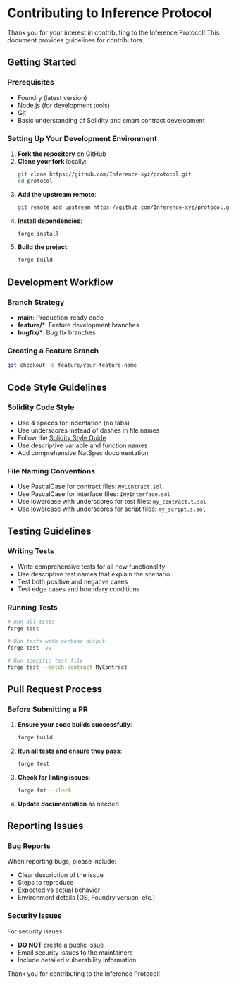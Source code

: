 # Contributing to Inference Protocol

Thank you for your interest in contributing to the Inference Protocol! This document provides guidelines for contributors.

## Getting Started

### Prerequisites

- Foundry (latest version)
- Node.js (for development tools)
- Git
- Basic understanding of Solidity and smart contract development

### Setting Up Your Development Environment

1. **Fork the repository** on GitHub
2. **Clone your fork** locally:
   ```bash
   git clone https://github.com/Inference-xyz/protocol.git
   cd protocol
   ```
3. **Add the upstream remote**:
   ```bash
   git remote add upstream https://github.com/Inference-xyz/protocol.git
   ```
4. **Install dependencies**:
   ```bash
   forge install
   ```
5. **Build the project**:
   ```bash
   forge build
   ```

## Development Workflow

### Branch Strategy

- **main**: Production-ready code
- **feature/***: Feature development branches
- **bugfix/***: Bug fix branches

### Creating a Feature Branch

```bash
git checkout -b feature/your-feature-name
```

## Code Style Guidelines

### Solidity Code Style

- Use 4 spaces for indentation (no tabs)
- Use underscores instead of dashes in file names
- Follow the [Solidity Style Guide](https://docs.soliditylang.org/en/latest/style-guide.html)
- Use descriptive variable and function names
- Add comprehensive NatSpec documentation

### File Naming Conventions

- Use PascalCase for contract files: `MyContract.sol`
- Use PascalCase for interface files: `IMyInterface.sol`
- Use lowercase with underscores for test files: `my_contract.t.sol`
- Use lowercase with underscores for script files: `my_script.s.sol`

## Testing Guidelines

### Writing Tests

- Write comprehensive tests for all new functionality
- Use descriptive test names that explain the scenario
- Test both positive and negative cases
- Test edge cases and boundary conditions

### Running Tests

```bash
# Run all tests
forge test

# Run tests with verbose output
forge test -vv

# Run specific test file
forge test --match-contract MyContract
```

## Pull Request Process

### Before Submitting a PR

1. **Ensure your code builds successfully**:
   ```bash
   forge build
   ```

2. **Run all tests and ensure they pass**:
   ```bash
   forge test
   ```

3. **Check for linting issues**:
   ```bash
   forge fmt --check
   ```

4. **Update documentation** as needed

## Reporting Issues

### Bug Reports

When reporting bugs, please include:

- Clear description of the issue
- Steps to reproduce
- Expected vs actual behavior
- Environment details (OS, Foundry version, etc.)

### Security Issues

For security issues:

- **DO NOT** create a public issue
- Email security issues to the maintainers
- Include detailed vulnerability information

Thank you for contributing to the Inference Protocol! 